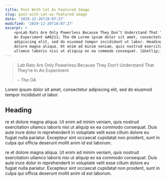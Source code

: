 ```yaml
---
title: Post With Cat As Featured Image
slug: post-with-cat-as-featured-image
date: '2019-12-26T18:07:27'
modified: '2019-12-26T18:07:27'
excerpt: >
    <p>Lab Rats Are Only Powerless Because They Don’t Understand That They’re In
    An Experiment &#8211; The OA Lorem ipsum dolor sit amet, consectetur
    adipiscing elit, sed do eiusmod tempor incididunt ut labor. Heading re et
    dolore magna aliqua. Ut enim ad minim veniam, quis nostrud exercitation
    ullamco laboris nisi ut aliquip ex ea commodo consequat. [&hellip;]</p>
---
```


> Lab Rats Are Only Powerless Because They Don’t Understand That They’re In An Experiment
>
> – The OA

Lorem ipsum dolor sit amet, consectetur adipiscing elit, sed do eiusmod tempor incididunt ut labor.

## Heading

re et dolore magna aliqua. Ut enim ad minim veniam, quis nostrud exercitation ullamco laboris nisi ut aliquip ex ea commodo consequat. Duis aute irure dolor in reprehenderit in voluptate velit esse cillum dolore eu fugiat nulla pariatur. Excepteur sint occaecat cupidatat non proident, sunt in culpa qui officia deserunt mollit anim id est laborum.

re et dolore magna aliqua. Ut enim ad minim veniam, quis nostrud exercitation ullamco laboris nisi ut aliquip ex ea commodo consequat. Duis aute irure dolor in reprehenderit in voluptate velit esse cillum dolore eu fugiat nulla pariatur. Excepteur sint occaecat cupidatat non proident, sunt in culpa qui officia deserunt mollit anim id est laborum.
